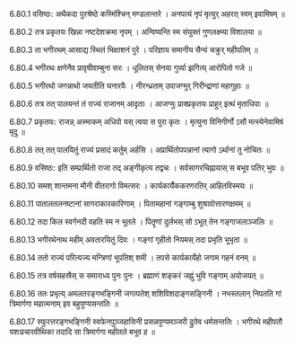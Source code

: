 6.80.1
वसिष्ठः:
अथैकदा पुरश्रेष्ठे कस्मिंश्चिन् मण्डलान्तरे ।
अनपत्यं नृपं मृत्युर् अहरत् स्वम् इवामिषम् ॥


6.80.2
तत्र प्रकृतयः खिन्ना नष्टदेशक्रमा नृपम् ।
अन्विष्यन्ति स्म संयुक्तं गुणलक्ष्म्या विशालया ॥


6.80.3
ता भगीरथम् आसाद्य स्थितं भिक्षाशनं पुरे ।
परिज्ञाय समानीय सैन्यं चक्रुर् महीपतिम् ॥


6.80.4
भगीरथः क्षणेनैव प्रावृषीवाम्बुना सरः ।
धूलितस् सेनया गुर्व्या झगित्य् आरोपितो गजे ॥


6.80.5
भगीरथो जगन्नाथो जयतीति घनारवैः ।
नीरन्ध्रताम् उपाजग्मुर् गिरीन्द्राणां महागुहाः ॥


6.80.6
तत्र तत् पालयन्तं तं राज्यं राजानम् आदृताः ।
आजग्मुः प्राक्प्रकृतयः प्राहुर् इत्थं मृताधिपाः ॥


6.80.7
प्रकृतयः:
राजन्न् अस्माकम् अधिपो यस् त्वया स पुरा कृतः ।
मृत्युना विनिगीर्णो ऽसौ मत्स्येनेवामिषं मृदु ॥


6.80.8
तत् तत् पालयितुं राज्यं प्रसादं कर्तुम् अर्हसि ।
अप्रार्थितोपपन्नानां त्यागो ऽर्थानां तु नोचितः ॥


6.80.9
वसिष्ठः:
इति सम्प्रार्थितो राजा तद् अङ्गीकृत्य तद्वचः ।
सर्वसागरचिह्नायास् स बभूव पतिर् भुवः ॥


6.80.10
समश् शान्तमना मौनी वीतरागो विमत्सरः ।
कार्यकार्यैककरणरतिर् आहितविस्मयः ॥


6.80.11
पातालतलनष्टानां सागराकारकारिणाम् ।
पितामहानां गङ्गाम्बु शुश्रावोत्तारणक्षमम् ॥


6.80.12
तदा किल स्वर्गनदी वहति स्म न भूतले ।
पितॄणां दुर्लभस् सो ऽभूत् तेन गङ्गाजलाञ्जलिः ॥


6.80.13
भगीरथेनाथ महीम् अवतारयितुं दिवः ।
गङ्गां गृहीतो नियमस् तदा प्रभृति भूभृता ॥


6.80.14
ततो राज्यं परित्यज्य मन्त्रिणां भूपतिश् शमी ।
तपसे कार्यकार्येहो जगाम गहनं वनम् ॥


6.80.15
तत्र वर्षसहस्रैस् स समाराध्य पुनः पुनः ।
ब्रह्माणं शङ्करं जह्नुं भुवि गङ्गाम् अयोजयत् ॥


6.80.16
ततः प्रभृत्य् अमलतरङ्गभङ्गिनी जगत्पतेश् शशिविशदाङ्गसङ्गिनी ।
नभस्तलान् निपतति गां त्रिमार्गगा महात्मनाम् इव बहुपुण्यसन्ततिः ॥


6.80.17
स्फुरत्तरङ्गभङ्गिनी स्वफेनपुञ्जहासिनी प्रसन्नपुण्यमञ्जरी द्रुतेव धर्मसन्ततिः ।
भगीरथे महीपतौ यशःप्रचारवीथिका तदादि सा त्रिमार्गगा महीतले बभूव ह ॥

